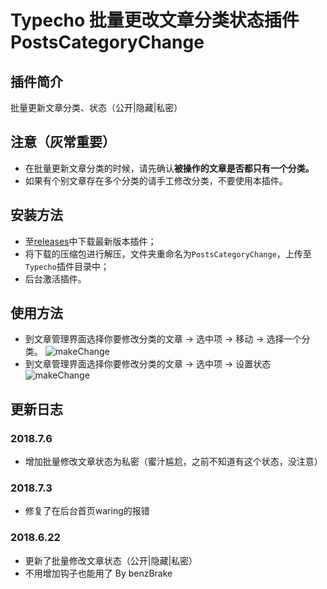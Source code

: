 # Typecho 批量更改文章分类状态插件 PostsCategoryChange

## 插件简介

批量更新文章分类、状态（公开|隐藏|私密）

## 注意（灰常重要）

* 在批量更新文章分类的时候，请先确认**被操作的文章是否都只有一个分类。**
* 如果有个别文章存在多个分类的请手工修改分类，不要使用本插件。

## 安装方法

* 至[releases](https://github.com/fuzqing/PostsCategoryChange/releases)中下载最新版本插件；
* 将下载的压缩包进行解压，文件夹重命名为`PostsCategoryChange`，上传至`Typecho`插件目录中；
* 后台激活插件。

## 使用方法

* 到文章管理界面选择你要修改分类的文章 -> 选中项 -> 移动 -> 选择一个分类。
![makeChange](http://p7dh1laws.bkt.clouddn.com/makeChange.gif)
* 到文章管理界面选择你要修改分类的文章 -> 选中项 -> 设置状态
![makeChange](http://p7dh1laws.bkt.clouddn.com/changeStaus.gif)

## 更新日志

### 2018.7.6

* 增加批量修改文章状态为私密（蜜汁尴尬，之前不知道有这个状态，没注意）

### 2018.7.3

* 修复了在后台首页waring的报错

### 2018.6.22

* 更新了批量修改文章状态（公开|隐藏|私密）
* 不用增加钩子也能用了 By benzBrake 

